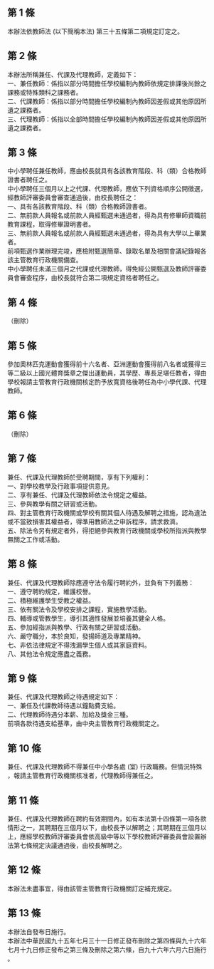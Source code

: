 第 1 條
-------
本辦法依教師法 (以下簡稱本法) 第三十五條第二項規定訂定之。

第 2 條
-------
本辦法所稱兼任、代課及代理教師，定義如下：  
一、兼任教師：係指以部分時間擔任學校編制內教師依規定排課後尚餘之  
    課務或特殊類科之課務者。  
二、代課教師：係指以部分時間擔任學校編制內教師因差假或其他原因所  
    遺之課務者。  
三、代理教師：係指以全部時間擔任學校編制內教師因差假或其他原因所  
    遺之課務者。

第 3 條
-------
中小學聘任兼任教師，應由校長就具有各該教育階段、科（類）合格教師  
證書者聘任之。  
中小學聘任三個月以上之代課、代理教師，應依下列資格順序公開徵選，  
經教師評審委員會審查通過後，由校長聘任之：  
一、具有各該教育階段、科（類）合格教師證書者。  
二、無前款人員報名或前款人員經甄選未通過者，得為具有修畢師資職前  
    教育課程，取得修畢證明書者。  
三、無前款人員報名或前款人員經甄選未通過者，得為具有大學以上畢業  
    者。  
前項甄選作業辦理完竣，應檢附甄選簡章、錄取名單及相關會議紀錄報各  
該主管教育行政機關備查。  
中小學聘任未滿三個月之代課或代理教師，得免經公開甄選及教師評審委  
員會審查程序，由校長就符合第二項規定資格者聘任之。

第 4 條
-------
（刪除）

第 5 條
-------
參加奧林匹克運動會獲得前十六名者、亞洲運動會獲得前八名者或獲得三  
等二級以上國光體育獎章之傑出運動員，其學歷、專長足堪任教者，得由  
學校報請主管教育行政機關核定酌予放寬資格後聘任為中小學代課、代理  
教師。

第 6 條
-------
（刪除）

第 7 條
-------
兼任、代課及代理教師於受聘期間，享有下列權利：  
一、對學校教學及行政事項提供意見。  
二、享有兼任、代課及代理教師依法令規定之權益。  
三、參與教學有關之研習或活動。  
四、對主管教育行政機關或學校有關其個人待遇及解聘之措施，認為違法  
    或不當致損害其權益者，得準用教師法之申訴程序，請求救濟。  
五、除法令另有規定者外，得拒絕參與教育行政機關或學校所指派與教學  
    無關之工作或活動。

第 8 條
-------
兼任、代課及代理教師除應遵守法令履行聘約外，並負有下列義務：  
一、遵守聘約規定，維護校譽。  
二、積極維護學生受教之權益。  
三、依有關法令及學校安排之課程，實施教學活動。  
四、輔導或管教學生，導引其適性發展並培養其健全人格。  
五、參加經指派與教學、行政有關之研習或活動。  
六、嚴守職分，本於良知，發揚師道及專業精神。  
七、非依法律規定不得洩漏學生個人或其家庭資料。  
八、其他法令規定應盡之義務。

第 9 條
-------
兼任、代課及代理教師之待遇規定如下：  
一、兼任及代課教師待遇以鐘點費支給。  
二、代理教師待遇分本薪、加給及獎金三種。  
前項各款待遇支給基準，由中央主管教育行政機關定之。

第 10 條
--------
兼任、代課及代理教師不得兼任中小學各處 (室) 行政職務。但情況特殊  
，報請主管教育行政機關核准者，代理教師得兼任之。

第 11 條
--------
兼任、代課及代理教師在聘約有效期間內，如有本法第十四條第一項各款  
情形之一，其聘期在三個月以下，由校長予以解聘之；其聘期在三個月以  
上，應經學校教師評審委員會依高級中等以下學校教師評審委員會設置辦  
法第七條規定決議通過後，由校長解聘之。

第 12 條
--------
本辦法未盡事宜，得由該管主管教育行政機關訂定補充規定。

第 13 條
--------
本辦法自發布日施行。  
本辦法中華民國九十五年七月三十一日修正發布刪除之第四條與九十六年  
七月十九日修正發布之第三條及刪除之第六條，自九十六年六月六日施行  
。

